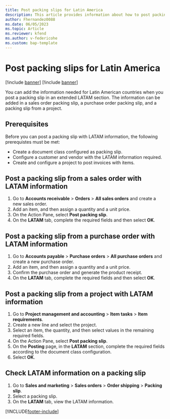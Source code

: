 ```yaml
---
title: Post packing slips for Latin America
description: This article provides information about how to post packing slips for Latin America. 
author: Fhernandez0088
ms.date: 06/05/2023
ms.topic: Article
ms.reviewer: kfend
ms.author: v-federicohe 
ms.custom: bap-template
---
```


# Post packing slips for Latin America

[!include [banner](../includes/banner.md)]
[!include [banner](../includes/preview-banner.md)]

You can add the information needed for Latin American countries when you post a packing slip in an extended LATAM section. The information can be added in a sales order packing slip, a purchase order packing slip, and  a packing slip from a project.

## Prerequisites
Before you can post a packing slip with LATAM information, the following prerequistes must be met:

- Create a document class configured as packing slip.
- Configure a customer and vendor with the LATAM information required.
- Create and configure a project to post invoices with items. 

## Post a packing slip from a sales order with LATAM information

1. Go to **Accounts receivable** > **Orders** > **All sales orders** and create a new sales order.
2. Add an item, and then assign a quantity and a unit price.
3. On the Action Pane, select **Post packing slip**.
4. On the **LATAM** tab, complete the required fields and then select **OK**.

## Post a packing slip from a purchase order with LATAM information 

1. Go to **Accounts payable** > **Purchase orders** > **All purchase orders** and create a new purchase order.
2. Add an item, and then assign a quantity and a unit price.
3. Confirm the purchase order and generate the product receipt.
4. On the **LATAM** tab, complete the required fields and then select **OK**.

## Post a packing slip from a project with LATAM information

1. Go to **Project management and accounting** > **Item tasks** > **Item requirements**.
2. Create a new line and select the project.
3. Select an item, the quantity, and then select values in the remaining required fields.
4. On the Action Pane, select **Post packing slip**.
5. On the **Posting** page, in the **LATAM** section, complete the required fields according to the document class configuration.
6. Select **OK**.

## Check LATAM information on a packing slip
1. Go to **Sales and marketing** > **Sales orders** > **Order shipping** > **Packing slip**.
2. Select a packing slip.
3. On the **LATAM** tab, view the LATAM information.



[!INCLUDE[footer-include](../../includes/footer-banner.md)]

